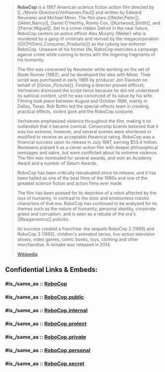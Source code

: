 
> **RoboCop** is a 1987 American science fiction action film directed by [[../Movie-Directors/Verhoeven,Paul]] and written by Edward Neumeier and Michael Miner. 
> The film stars [[Weller,Peter]], [[Allen,Nancy]], Daniel O'Herlihy, Ronny Cox, [[Kurtwood_Smith]], and [[Ferrer,Miguel]]. 
> Set in a crime-ridden Detroit in the near future, RoboCop centers on police officer Alex Murphy (Weller) 
> who is murdered by a gang of criminals 
> and revived by the megacorporation [[OCP(Omni_Consumer_Products)]] as the cyborg law enforcer RoboCop. 
> Unaware of his former life, RoboCop executes a campaign against crime 
> while coming to terms with the lingering fragments of his humanity.
>
> The film was conceived by Neumeier while working on the set of Blade Runner (1982), and he developed the idea with Miner. 
> Their script was purchased in early 1985 by producer Jon Davison on behalf of [[Orion_Pictures]]. 
> Finding a director proved difficult; Verhoeven dismissed the script twice because he did not understand its satirical content, 
> until he was convinced of its value by his wife. 
> Filming took place between August and October 1986, mainly in Dallas, Texas. 
> Rob Bottin led the special-effects team in creating practical effects, violent gore and the RoboCop costume.
>
> Verhoeven emphasized violence throughout the film, making it so outlandish that it became comical. 
> Censorship boards believed that it was too extreme, however, 
> and several scenes were shortened or modified to receive an acceptable theatrical rating. 
> RoboCop was a financial success upon its release in July 1987, earning $53.4 million. 
> Reviewers praised it as a clever action film with deeper philosophical messages and satire, 
> but were conflicted about its extreme violence. 
> The film was nominated for several awards, and won an Academy Award and a number of Saturn Awards.
>
> RoboCop has been critically reevaluated since its release, 
> and it has been hailed as one of the best films of the 1980s 
> and one of the greatest science fiction and action films ever made. 
> 
> The film has been praised for its depiction of a robot affected by the loss of humanity, 
> in contrast to the stoic and emotionless robotic characters of that era. 
> RoboCop has continued to be analyzed for its themes such as the nature of humanity, 
> personal identity, corporate greed and corruption, and is seen as a rebuke of the era's [[Reaganomics]] policies. 
> 
> Its success created a franchise: the sequels RoboCop 2 (1990) and RoboCop 3 (1993), 
> children's animated series, live-action television shows, video games, comic books, toys, clothing and other merchandise. 
> A remake was released in 2014.
>
> [Wikipedia](https://en.wikipedia.org/wiki/RoboCop)


## Confidential Links & Embeds: 

### #is_/same_as :: [RoboCop](/_Standards/Society/Communication/Media/Movie/Movie-Genre/SF-Movie/RoboCop.md) 

### #is_/same_as :: [RoboCop.public](/_public/Society/Communication/Media/Movie/Movie-Genre/SF-Movie/RoboCop.public.md) 

### #is_/same_as :: [RoboCop.internal](/_internal/Society/Communication/Media/Movie/Movie-Genre/SF-Movie/RoboCop.internal.md) 

### #is_/same_as :: [RoboCop.protect](/_protect/Society/Communication/Media/Movie/Movie-Genre/SF-Movie/RoboCop.protect.md) 

### #is_/same_as :: [RoboCop.private](/_private/Society/Communication/Media/Movie/Movie-Genre/SF-Movie/RoboCop.private.md) 

### #is_/same_as :: [RoboCop.personal](/_personal/Society/Communication/Media/Movie/Movie-Genre/SF-Movie/RoboCop.personal.md) 

### #is_/same_as :: [RoboCop.secret](/_secret/Society/Communication/Media/Movie/Movie-Genre/SF-Movie/RoboCop.secret.md)

